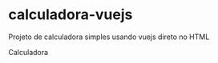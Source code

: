# calculadora-vuejs
Projeto de calculadora simples usando vuejs direto no HTML

<a hfre="https://calculadora-model.netlify.app/">Calculadora</a>
